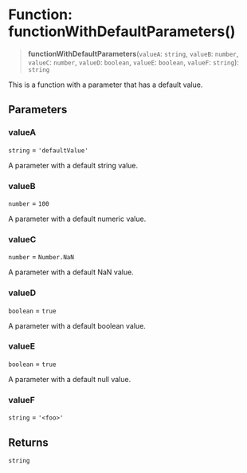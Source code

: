 # Function: functionWithDefaultParameters()

> **functionWithDefaultParameters**(`valueA`: `string`, `valueB`: `number`, `valueC`: `number`, `valueD`: `boolean`, `valueE`: `boolean`, `valueF`: `string`): `string`

This is a function with a parameter that has a default value.

## Parameters

### valueA

`string` = `'defaultValue'`

A parameter with a default string value.

### valueB

`number` = `100`

A parameter with a default numeric value.

### valueC

`number` = `Number.NaN`

A parameter with a default NaN value.

### valueD

`boolean` = `true`

A parameter with a default boolean value.

### valueE

`boolean` = `true`

A parameter with a default null value.

### valueF

`string` = `'<foo>'`

## Returns

`string`
